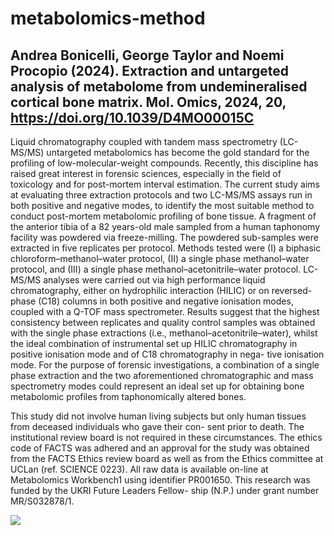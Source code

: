 # metabolomics-method

## Andrea Bonicelli, George Taylor and Noemi Procopio (2024). Extraction and untargeted analysis of metabolome from undemineralised cortical bone matrix. Mol. Omics, 2024, 20, https://doi.org/10.1039/D4MO00015C 

Liquid chromatography coupled with tandem mass spectrometry (LC-MS/MS) untargeted metabolomics has become the gold standard for the profiling of low-molecular-weight compounds. Recently, this discipline has raised great interest in forensic sciences, especially in the field of toxicology and for post-mortem interval estimation. The current study aims at evaluating three extraction protocols and two LC-MS/MS assays run in both positive and negative modes, to identify the most suitable method to conduct post-mortem metabolomic profiling of bone tissue. A fragment of the anterior tibia of a 82 years-old male sampled from a human taphonomy facility was powdered via freeze-milling. The powdered sub-samples were extracted in five replicates per protocol. Methods tested were (I) a biphasic chloroform–methanol–water protocol, (II) a single phase methanol–water protocol, and (III) a single phase methanol–acetonitrile–water protocol. LC-MS/MS analyses were carried out via high performance liquid chromatography, either on hydrophilic interaction (HILIC) or on reversed-phase (C18) columns in both positive and negative ionisation modes, coupled with a Q-TOF mass spectrometer. Results suggest that the highest consistency between replicates and quality control samples was obtained with the single phase extractions (i.e., methanol–acetonitrile–water), whilst the ideal combination of instrumental set up HILIC chromatography in positive ionisation mode and of C18 chromatography in nega- tive ionisation mode. For the purpose of forensic investigations, a combination of a single phase extraction and the two aforementioned chromatographic and mass spectrometry modes could represent an ideal set up for obtaining bone metabolomic profiles from taphonomically altered bones.

This study did not involve human living subjects but only human tissues from deceased individuals who gave their con- sent prior to death. The institutional review board is not required in these circumstances. The ethics code of FACTS was adhered and an approval for the study was obtained from the FACTS Ethics review board as well as from the Ethics committee at UCLan (ref. SCIENCE 0223). All raw data is available on-line at Metabolomics Workbench1 using identifier PR001650. This research was funded by the UKRI Future Leaders Fellow- ship (N.P.) under grant number MR/S032878/1.

<img src="https://github.com/user-attachments/assets/3879f823-7714-403a-a360-46b7968e4a52" width=t0% height=t%>


